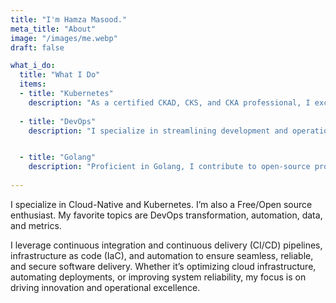 ```yaml
---
title: "I'm Hamza Masood."
meta_title: "About"
image: "/images/me.webp"
draft: false

what_i_do:
  title: "What I Do"
  items:
  - title: "Kubernetes"
    description: "As a certified CKAD, CKS, and CKA professional, I excel in designing, deploying, and managing scalable, secure Kubernetes environments. I ensure robust, high-availability containerized applications tailored to modern development and operational needs."
  
  - title: "DevOps"
    description: "I specialize in streamlining development and operations through automation and continuous improvement. By leveraging cutting-edge tools and methodologies, I enhance deployment processes, boost collaboration, and ensure the reliability and scalability of software systems."


  - title: "Golang"
    description: "Proficient in Golang, I contribute to open-source projects, building high-performance, scalable applications with a focus on efficiency and simplicity. My experience includes developing microservices, optimizing concurrency, and creating robust backend systems that drive innovation in the open-source community."
  
---
```

 I specialize in Cloud-Native and Kubernetes. I’m also a Free/Open source enthusiast. My favorite topics are DevOps transformation, automation, data, and metrics.

 I leverage continuous integration and continuous delivery (CI/CD) pipelines, infrastructure as code (IaC), and automation to ensure seamless, reliable, and secure software delivery. Whether it’s optimizing cloud infrastructure, automating deployments, or improving system reliability, my focus is on driving innovation and operational excellence.
